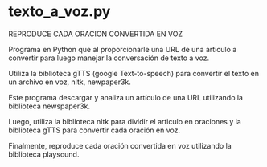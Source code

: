 # texto_a_voz.py

REPRODUCE CADA ORACION CONVERTIDA EN VOZ

Programa en Python que al proporcionarle una URL de una articulo a convertir para luego manejar la conversación de texto a voz. 

Utiliza la biblioteca gTTS (google Text-to-speech) para convertir el texto en un archivo en voz, nltk, newpaper3k.

Este programa descargar y analiza un artículo de una URL utilizando la biblioteca newspaper3k. 

Luego, utiliza la biblioteca nltk para dividir el articulo en oraciones y la biblioteca gTTS para convertir cada oración en voz. 

Finalmente, reproduce cada oración convertida en voz utilizando la biblioteca playsound.

